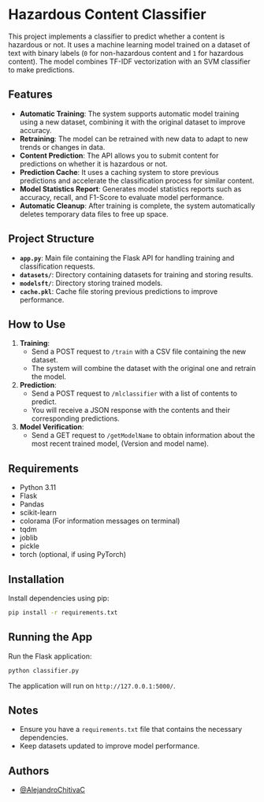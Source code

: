 # Hazardous Content Classifier

This project implements a classifier to predict whether a content is hazardous or not. It uses a machine learning model trained on a dataset of text with binary labels (`0` for non-hazardous content and `1` for hazardous content). The model combines TF-IDF vectorization with an SVM classifier to make predictions.

## Features

- **Automatic Training**: The system supports automatic model training using a new dataset, combining it with the original dataset to improve accuracy.
- **Retraining**: The model can be retrained with new data to adapt to new trends or changes in data.
- **Content Prediction**: The API allows you to submit content for predictions on whether it is hazardous or not.
- **Prediction Cache**: It uses a caching system to store previous predictions and accelerate the classification process for similar content.
- **Model Statistics Report**: Generates model statistics reports such as accuracy, recall, and F1-Score to evaluate model performance.
- **Automatic Cleanup**: After training is complete, the system automatically deletes temporary data files to free up space.

## Project Structure

- **`app.py`**: Main file containing the Flask API for handling training and classification requests.
- **`datasets/`**: Directory containing datasets for training and storing results.
- **`modelsft/`**: Directory storing trained models.
- **`cache.pkl`**: Cache file storing previous predictions to improve performance.

## How to Use

1. **Training**:
    - Send a POST request to `/train` with a CSV file containing the new dataset.
    - The system will combine the dataset with the original one and retrain the model.
2. **Prediction**:
    - Send a POST request to `/mlclassifier` with a list of contents to predict.
    - You will receive a JSON response with the contents and their corresponding predictions.
3. **Model Verification**:
    - Send a GET request to `/getModelName` to obtain information about the most recent trained model, (Version and model name).

## Requirements

- Python 3.11
- Flask
- Pandas
- scikit-learn
- colorama (For information messages on terminal)
- tqdm
- joblib
- pickle
- torch (optional, if using PyTorch)

## Installation

Install dependencies using pip:

```bash
pip install -r requirements.txt
```

## Running the App

Run the Flask application:

```bash
python classifier.py
```

The application will run on `http://127.0.0.1:5000/`.

## Notes

- Ensure you have a `requirements.txt` file that contains the necessary dependencies.
- Keep datasets updated to improve model performance.




## Authors

- [@AlejandroChitivaC](https://www.github.com/AlejandroChitivaC)

